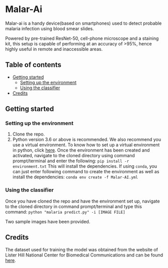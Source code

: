 # Malar-Ai
Malar-ai is a handy device(based on smartphones) used to detect probable malaria infection using blood smear slides. 

Powered by pre-trained ResNet-50, cell-phone microscope and a staining kit, this setup is capable of performing at an accuracy of >95%, hence highly useful in remote and inaccessible areas. 

## Table of contents

- [Getting started](#getting-started)
	- [Setting up the environment](#setting-up-the-environment)
	- [Using the classifier](#using-the-classifier)
- [Credits](#credits)


## Getting started
### Setting up the environment
1. Clone the repo. 
2. Python version 3.6 or above is recommended. We also recommend you use a virtual environment. To know how to set up a virtual environment in python, click [here](https://youtu.be/N5vscPTWKOk). Once the environment has been created and activated, navigate to the cloned directory using command prompt/terminal and enter the following:
```pip install -r environment.txt```
This will install the dependencies.
If using ```conda```, you can just enter following command to create the environment as well as install the dependencies:
```conda env create -f Malar-AI.yml```

### Using the classifier

Once you have cloned the repo and have the environment set up, navigate to the cloned directory in command prompt/terminal and type this command:
```python "malaria predict.py" -i [IMAGE FILE]```

Two sample images have been provided.

## Credits
The dataset used for training the model was obtained from the website of Lister Hill National Center for Biomedical Communications and can be found [here](https://lhncbc.nlm.nih.gov/publication/pub9932). 

